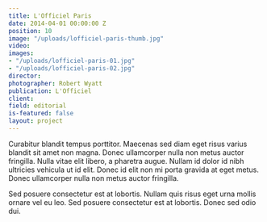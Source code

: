 ```yaml
---
title: L'Officiel Paris
date: 2014-04-01 00:00:00 Z
position: 10
image: "/uploads/lofficiel-paris-thumb.jpg"
video: 
images:
- "/uploads/lofficiel-paris-01.jpg"
- "/uploads/lofficiel-paris-02.jpg"
director: 
photographer: Robert Wyatt
publication: L'Officiel
client: 
field: editorial
is-featured: false
layout: project
---
```


Curabitur blandit tempus porttitor. Maecenas sed diam eget risus varius blandit sit amet non magna. Donec ullamcorper nulla non metus auctor fringilla. Nulla vitae elit libero, a pharetra augue. Nullam id dolor id nibh ultricies vehicula ut id elit. Donec id elit non mi porta gravida at eget metus. Donec ullamcorper nulla non metus auctor fringilla.

Sed posuere consectetur est at lobortis. Nullam quis risus eget urna mollis ornare vel eu leo. Sed posuere consectetur est at lobortis. Donec sed odio dui.